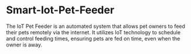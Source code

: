 # Smart-Iot-Pet-Feeder
The IoT Pet Feeder is an automated system that allows pet owners to feed their pets remotely via the internet. It utilizes IoT technology to schedule and control feeding times, ensuring pets are fed on time, even when the owner is away.
